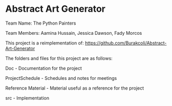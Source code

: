 # Abstract Art Generator

Team Name: The Python Painters

Team Members: Aamina Hussain, Jessica Dawson, Fady Morcos


This project is a reimplementation of: https://github.com/Burakcoli/Abstract-Art-Generator

The folders and files for this project are as follows:

Doc - Documentation for the project

ProjectSchedule - Schedules and notes for meetings

Reference Material - Material useful as a reference for the project

src - Implementation
